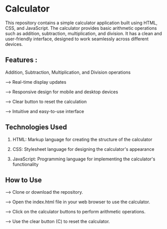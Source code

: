# Calculator
This repository contains a simple calculator application built using HTML, CSS, and JavaScript. The calculator provides basic arithmetic operations such as addition, subtraction, multiplication, and division. It has a clean and user-friendly interface, designed to work seamlessly across different devices.

Features :
--------------
Addition, Subtraction, Multiplication, and Division operations

--> Real-time display updates

--> Responsive design for mobile and desktop devices

--> Clear button to reset the calculation

--> Intuitive and easy-to-use interface

Technologies Used
-------------------
1) HTML: Markup language for creating the structure of the calculator

2) CSS: Stylesheet language for designing the calculator's appearance

3) JavaScript: Programming language for implementing the calculator's functionality

How to Use
------------
--> Clone or download the repository.

--> Open the index.html file in your web browser to use the calculator.

--> Click on the calculator buttons to perform arithmetic operations.

--> Use the clear button (C) to reset the calculator.
